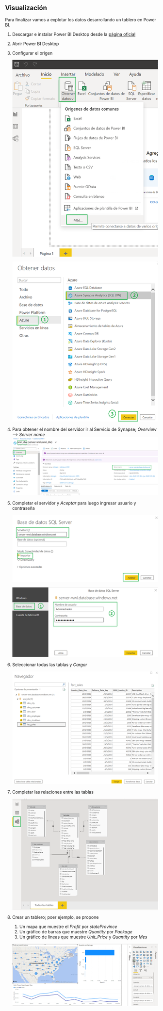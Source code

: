 ## Visualización
Para finalizar vamos a explotar los datos desarrollando un tablero en Power BI.

1. Descargar e instalar Power BI Desktop desde la [página oficial](https://powerbi.microsoft.com/es-es/desktop/)
2. Abrir Power BI Desktop
3. Configurar el origen

	<img src="images/PBI_01.png"/><br/>
	
	<img src="images/PBI_02.png"/><br/>
	
4. Para obtener el nombre del servidor ir al Servicio de Synapse; _Overview --> Server name_
	<img src="images/Synapse_08.png"/><br/>

5. Completar el servidor y _Aceptar_ para luego ingresar usuario y contraseña

	<img src="images/PBI_03.png"/><br/>
	
	<img src="images/PBI_04.png"/><br/>

6.	Seleccionar todas las tablas y _Cargar_

	<img src="images/PBI_05.png"/><br/>

7. Completar las relaciones entre las tablas

	<img src="images/PBI_06.png"/><br/>	
	
8. Crear un tablero; poer ejemplo, se propone
	1. Un mapa que muestre el _Profit_ por _stateProvince_
	2. Un gráfico de barras que muestre _Quantity_ por _Package_
	3. Un gráfico de líneas que muestre _Unit_Price_ y _Quantity_ por _Mes_
		
	<img src="images/PBI_07.png"/><br/>	